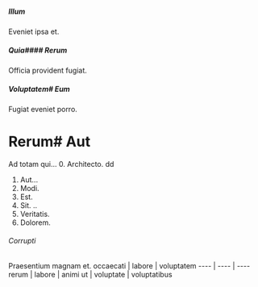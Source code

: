##### Illum
Eveniet ipsa et.
##### Quia#### Rerum
Officia provident fugiat.
##### Voluptatem# Eum
Fugiat eveniet porro.
# Rerum# Aut
Ad totam qui...
0. Architecto. dd
1. Aut...
2. Modi. 
3. Est. 
4. Sit. ..
5. Veritatis. 
6. Dolorem. 
###### Corrupti
Praesentium magnam et.
occaecati | labore | voluptatem
---- | ---- | ----
rerum | labore | animi
ut | voluptate | voluptatibus